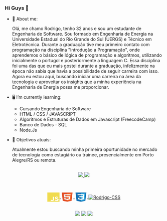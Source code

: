 ### Hi Guys 👋

- 🔎 About me:

  Olá, me chamo Rodrigo, tenho 32 anos e sou um estudante de Engenharia de Software.
  Sou formado em Engenharia de Energia na Universidade Estadual do Rio Grande do Sul (UERGS) e Técnico em  Eletrotécnica. Durante a graduação tive meu primeiro contato com programação na disciplina "Introdução a Programação", onde aprendemos o básico de lógica de programação e algoritmos, utilizando inicialmente o portugol e posteriormente a linguagem C. Essa disciplina foi uma das que eu mais gostei durante a graduação, infelizmente na época não sabia que havia a possibilidade de seguir carreira com isso. Agora eu estou aqui, buscando iniciar uma carreira na área da tecnologia e aproveitar os insights que a minha experiência na Engenharia de Energia possa me proporcionar.
  
- 🖥️ I’m currently learning:

  - Cursando Engenharia de Software
  - HTML / CSS / JAVASCRIPT
  - Algoritmos e Estruturas de Dados em Javascript (FreecodeCamp)
  - Banco de Dados - SQL
  - Node.Js
  
- 🚀 Objetivos atuais:

  Atualmente estou buscando minha primeira oportunidade no mercado de tecnologia como estagiário ou trainee, presencialmente em Porto Alegre/RS ou remota.
  
  ##

<div align="center">
  <a href="https://www.linkedin.com/in/rodrigo-marques-608196193/">
  <img height="180em" src="https://github-readme-stats.vercel.app/api?username=RodrigoMFG&show_icons=true&theme=chartreuse-dark&include_all_commits=true&count_private=true"/>
  <img height="180em" src="https://github-readme-stats.vercel.app/api/top-langs/?username=RodrigoMFG&layout=compact&langs_count=7&theme=chartreuse-dark"/>
</div>

##

<div style="display: inline_block" align="center"><br>
  <img align="center" alt="Rodrigo-Js" height="30" width="40" src="https://raw.githubusercontent.com/devicons/devicon/master/icons/javascript/javascript-plain.svg">
  <img align="center" alt="Rodrigo-HTML" height="30" width="40" src="https://raw.githubusercontent.com/devicons/devicon/master/icons/html5/html5-original.svg">
  <img align="center" alt="Rodrigo-CSS" height="30" width="40" src="https://raw.githubusercontent.com/devicons/devicon/master/icons/css3/css3-original.svg">
  <img align="center" alt="Rodrigo-CSS" height="30" width="40" src="https://cdn.jsdelivr.net/gh/devicons/devicon/icons/nodejs/nodejs-plain.svg" />

</div>

##

<div align="center">
  <a href="https://github.com/RodrigoMFG" target="_blank"><img src="https://img.shields.io/badge/GitHub-100000?style=for-the-badge&logo=github&logoColor=white" target="_blank"></a>
  <a href="https://www.linkedin.com/in/rodrigo-marques-608196193/"_blank"><img src="https://img.shields.io/badge/LinkedIn-0077B5?style=for-the-badge&logo=linkedin&logoColor=white" target="_blank"></a>
  <a href="mailto:rodrigo.marquesg@gmail.com"_blank"><img src="https://img.shields.io/badge/Gmail-D14836?style=for-the-badge&logo=gmail&logoColor=white" target="_blank"></a>
  
</div>

